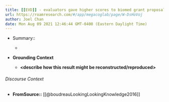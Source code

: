 ```yaml
---
title: [[EVD]] - evaluators gave higher scores to biomed grant proposals that were farther from their domain of expertise - [[@boudreauLookingLookingKnowledge2016]]
url: https://roamresearch.com/#/app/megacoglab/page/W-DsHoVoj
author: Joel Chan
date: Mon Aug 09 2021 12:46:44 GMT-0400 (Eastern Daylight Time)
---
```


- Summary::

    - __<summarize the result in a bit more detail here>__
- **Grounding Context**

    - __<describe how this result might be reconstructed/reproduced>__

###### Discourse Context

- **FromSource::** [[@boudreauLookingLookingKnowledge2016]]
